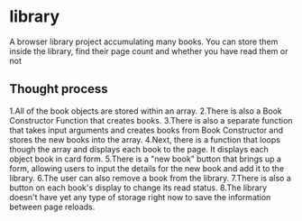 # library
A browser library project accumulating many books. You can store them inside the library, find their page count and whether you have read them or not


## Thought process
1.All of the book objects are stored within an array.
2.There is also a Book Constructor Function that creates books.
3.There is also a separate function that takes input arguments and creates books from Book Constructor and stores the new books into the array.
4.Next, there is a function that loops though the array and displays each book to the page. It displays each object book in card form. 
5.There is a "new book" button that brings up a form, allowing users to input the details for the new book and add it to the library.
6.The user can also remove a book from the library.
7.There is also a button on each book's display to change its read status.
8.The library doesn't have yet any type of storage right now to save the information between page reloads.